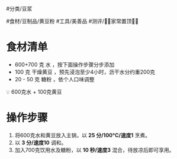 #分类/豆浆 

#食材/豆制品/黄豆粉 
#工具/美善品 
#测评/📌📌家常置顶📌📌 

# 食材清单

- 600+700 克 水 ，按下面操作步骤分步添加
- 100 克 干燥黄豆 ，预先浸泡至少4小时，沥干水分约重200克
- 20 - 50 克 糖粉 ，依个人口味调整

<aside> 💡 600克水 + 100克黄豆

</aside>

# 操作步骤

1. 将600克水和黄豆放入主锅，以 **25 分/100°C/速度1** 烹煮。
2. 以 **3 分/速度10** 调和。
3. 加入700克饮用水及糖粉，以 **10 秒/速度3** 混合，待放凉后即可享用。